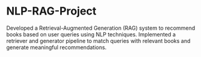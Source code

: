 # NLP-RAG-Project
Developed a Retrieval-Augmented Generation (RAG) system to recommend books based on user queries using NLP techniques. Implemented a retriever and generator pipeline to match queries with relevant books and generate meaningful recommendations.
